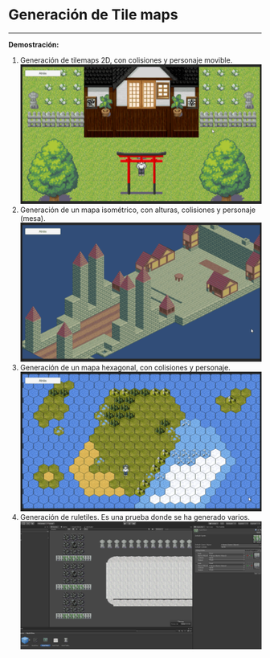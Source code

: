 # Generación de Tile maps
---
**Demostración:**
1. Generación de tilemaps 2D, con colisiones y personaje movible.
![](tilemaps1.gif)
2. Generación de un mapa isométrico, con alturas, colisiones y personaje (mesa).
![](tilemaps2.gif)
3. Generación de un mapa hexagonal, con colisiones y personaje.
![](tilemaps3.gif)
4. Generación de ruletiles. Es una prueba donde se ha generado varios.
![](ruletiles.PNG)
